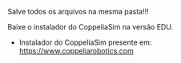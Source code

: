 Salve todos os arquivos na mesma pasta!!!

Baixe o instalador do CoppeliaSim na versão EDU.
  - Instalador do CoppeliaSim presente em:
    https://www.coppeliarobotics.com
